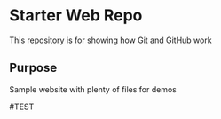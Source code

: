 # Starter Web Repo

This repository is for showing how Git and GitHub work

## Purpose

Sample website with plenty of files for demos

#TEST